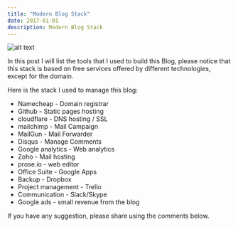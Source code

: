 ```yaml
---
title: "Modern Blog Stack"
date: 2017-01-01
description: Modern Blog Stack
---
```


![alt text](https://github.com/mhmdio/mhmdio.github.io/raw/master/images/jekyll.jpg)

In this post I will list the tools that I used to build this Blog, please notice that this stack is based on free services offered by different technologies, except for the domain.

Here is the stack I used to manage this blog:

- Namecheap - Domain registrar
- Github - Static pages hosting
- cloudflare - DNS hosting / SSL
- mailchimp - Mail Campaign
- MailGun - Mail Forwarder
- Disqus - Manage Comments
- Google analytics - Web analytics
- Zoho - Mail hosting
- prose.io - web editor
- Office Suite - Google Apps
- Backup - Dropbox
- Project management - Trello
- Communication - Slack/Skype
- Google ads - small revenue from the blog

If you have any suggestion, please share using the comments below.
